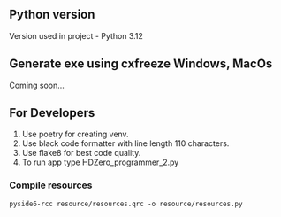 ## Python version

Version used in project - Python 3.12

## Generate exe using cxfreeze Windows, MacOs

Coming soon...

## For Developers

1. Use poetry for creating venv.
2. Use black code formatter with line length 110 characters.
3. Use flake8 for best code quality.
4. To run app type HDZero_programmer_2.py

### Compile resources

```shell
pyside6-rcc resource/resources.qrc -o resource/resources.py
```